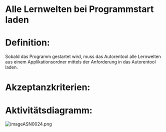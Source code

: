 # Alle Lernwelten bei Programmstart laden



# Definition:

Sobald das Programm gestartet wird, muss das Autorentool alle Lernwelten aus einem Applikationsordner mittels der 
Anforderung [](ASE2.md) in das Autorentool laden.

# Akzeptanzkriterien: 


# Aktivitätsdiagramm:
![imageASN0024.png](imageASN0024.png)


